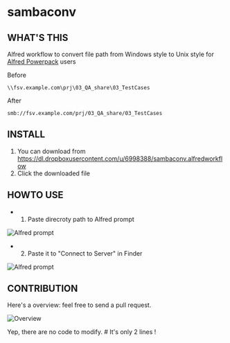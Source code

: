 # sambaconv


## WHAT'S THIS
Alfred workflow to convert file path from Windows style to Unix style for [Alfred Powerpack](http://www.alfredapp.com/powerpack/) users


Before
```
\\fsv.example.com\prj\03_QA_share\03_TestCases
```

After
```
smb://fsv.example.com/prj/03_QA_share/03_TestCases
```


## INSTALL

1. You can download from https://dl.dropboxusercontent.com/u/6998388/sambaconv.alfredworkflow
2. Click the downloaded file


## HOWTO USE

* 1. Paste direcroty path to Alfred prompt

![Alfred prompt](https://dl.dropboxusercontent.com/u/6998388/img/%E3%82%B9%E3%82%AF%E3%83%AA%E3%83%BC%E3%83%B3%E3%82%B7%E3%83%A7%E3%83%83%E3%83%88%202014-07-10%2022.19.41.png "Paste direcroty path to Alfred prompt")

* 2. Paste it to "Connect to Server" in Finder

![Alfred prompt](https://dl.dropboxusercontent.com/u/6998388/img/Screenshot%202014-07-10%2022.32.36.png "Paste it to Finder")

## CONTRIBUTION

Here's a overview: feel free to send a pull request.

![Overview](https://dl.dropboxusercontent.com/u/6998388/img/Screenshot%202014-07-10%2022.40.21.png "So simple")


Yep, there are no code to modify.  # It's only 2 lines !


